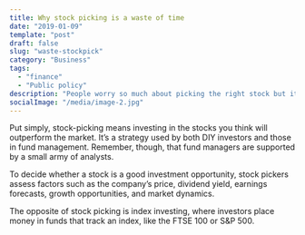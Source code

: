 ```yaml
---
title: Why stock picking is a waste of time
date: "2019-01-09"
template: "post"
draft: false
slug: "waste-stockpick"
category: "Business"
tags:
  - "finance"
  - "Public policy"
description: "People worry so much about picking the right stock but it is useless."
socialImage: "/media/image-2.jpg"
---
```

Put simply, stock-picking means investing in the stocks you think will outperform the market. It’s a strategy used by both DIY investors and those in fund management. Remember, though, that fund managers are supported by a small army of analysts.

To decide whether a stock is a good investment opportunity, stock pickers assess factors such as the company’s price, dividend yield, earnings forecasts, growth opportunities, and market dynamics.

The opposite of stock picking is index investing, where investors place money in funds that track an index, like the FTSE 100 or S&P 500.
